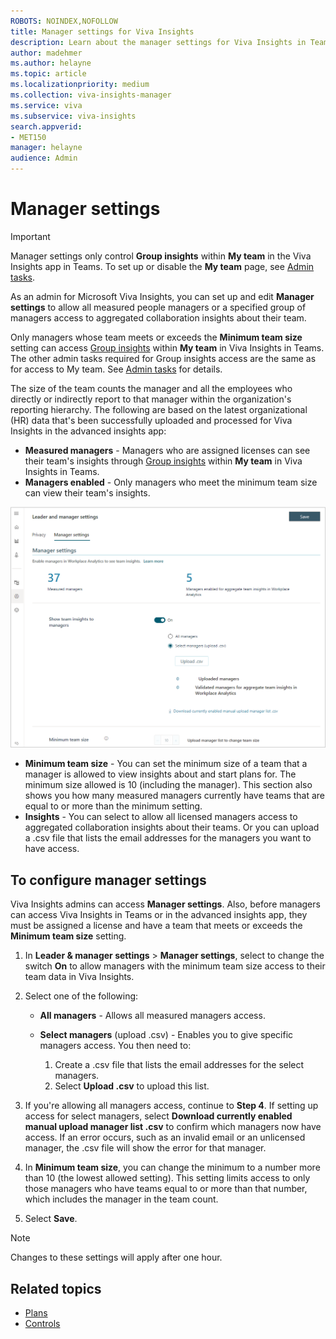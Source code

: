 ```yaml
---
ROBOTS: NOINDEX,NOFOLLOW
title: Manager settings for Viva Insights
description: Learn about the manager settings for Viva Insights in Teams and in Advanced insights and how administrators can set up and edit them for your organization 
author: madehmer
ms.author: helayne
ms.topic: article
ms.localizationpriority: medium 
ms.collection: viva-insights-manager 
ms.service: viva 
ms.subservice: viva-insights 
search.appverid: 
- MET150  
manager: helayne
audience: Admin
---
```


# Manager settings

>[!Important]
>Manager settings only control **Group insights** within **My team** in the Viva Insights app in Teams. To set up or disable the **My team** page, see [Admin tasks](../org-team-insights/teamwork-habits.md#admin-tasks).

As an admin for Microsoft Viva Insights, you can set up and edit **Manager settings** to allow all measured people managers or a specified group of managers access to aggregated collaboration insights about their team.

Only managers whose team meets or exceeds the **Minimum team size** setting can access [Group insights](../org-team-insights/org-trends.md) within **My team** in Viva Insights in Teams. The other admin tasks required for Group insights access are the same as for access to My team. See [Admin tasks](../org-team-insights/teamwork-habits.md#admin-tasks) for details.

The size of the team counts the manager and all the employees who directly or indirectly report to that manager within the organization's reporting hierarchy. The following are based on the latest organizational (HR) data that's been successfully uploaded and processed for Viva Insights in the advanced insights app:

* **Measured managers** - Managers who are assigned licenses can see their team's insights through [Group insights](../org-team-insights/org-trends.md) within **My team** in Viva Insights in Teams.
* **Managers enabled** - Only managers who meet the minimum team size can view their team's insights.

![Manager settings.](../images/wpa/use/manager-settings.png)

* **Minimum team size** - You can set the minimum size of a team that a manager is allowed to view insights about and start plans for. The minimum size allowed is 10 (including the manager). This section also shows you how many measured managers currently have teams that are equal to or more than the minimum setting.
* **Insights** - You can select to allow all licensed managers access to aggregated collaboration insights about their teams. Or you can upload a .csv file that lists the email addresses for the managers you want to have access.

## To configure manager settings

Viva Insights admins can access **Manager settings**. Also, before managers can access Viva Insights in Teams or in the advanced insights app, they must be assigned a license and have a team that meets or exceeds the **Minimum team size** setting.

1. In **Leader & manager settings** > **Manager settings**, select to change the switch **On** to allow managers with the minimum team size access to their team data in Viva Insights.
2. Select one of the following:

   * **All managers** - Allows all measured managers access.
   * **Select managers** (upload .csv) - Enables you to give specific managers access. You then need to:

      1. Create a .csv file that lists the email addresses for the select managers.
      2. Select **Upload .csv** to upload this list.

3. If you're allowing all managers access, continue to **Step 4**. If setting up access for select managers, select **Download currently enabled manual upload manager list .csv** to confirm which managers now have access. If an error occurs, such as an invalid email or an unlicensed manager, the .csv file will show the error for that manager.
4. In **Minimum team size**, you can change the minimum to a number more than 10 (the lowest allowed setting). This setting limits access to only those managers who have teams equal to or more than that number, which includes the manager in the team count.
5. Select **Save**.

>[!Note]
>Changes to these settings will apply after one hour.

## Related topics

* [Plans](../Tutorials/solutionsv2-intro.md)
* [Controls](settings.md)
